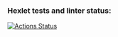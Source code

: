 ### Hexlet tests and linter status:
[![Actions Status](https://github.com/alexeylozenko/backend-project-lvl3/workflows/hexlet-check/badge.svg)](https://github.com/alexeylozenko/backend-project-lvl3/actions)